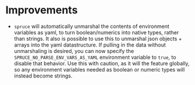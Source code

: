 # Improvements

- `spruce` will automatically unmarshal the contents of environment variables as yaml,
  to turn boolean/numerics into native types, rather than strings. It also is possible
  to use this to unmarshal json objects + arrays into the yaml datastructure. If
  pulling in the data without unmarshaling is desired, you can now specify the 
  `SPRUCE_NO_PARSE_ENV_VARS_AS_YAML` environment variable to `true`, to disable that
  behavior. Use this with caution, as it will the feature globally, so any environment
  variables needed as boolean or numeric types will instead become strings.
